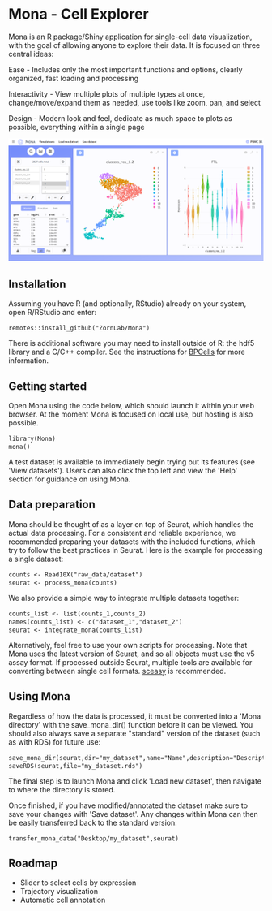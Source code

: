 # Mona - Cell Explorer

Mona is an R package/Shiny application for single-cell data visualization, with the goal of allowing anyone to explore their data. It is focused on three central ideas:


Ease - Includes only the most important functions and options, clearly organized, fast loading and processing 

Interactivity - View multiple plots of multiple types at once, change/move/expand them as needed, use tools like zoom, pan, and select

Design - Modern look and feel, dedicate as much space to plots as possible, everything within a single page


![](github/screenshot.png)


## Installation

Assuming you have R (and optionally, RStudio) already on your system, open R/RStudio and enter:

```
remotes::install_github("ZornLab/Mona")
```
There is additional software you may need to install outside of R: the hdf5 library and a C/C++ compiler. See the instructions for [BPCells](https://github.com/bnprks/BPCells) for more information.

## Getting started

Open Mona using the code below, which should launch it within your web browser. At the moment Mona is focused on local use, but hosting is also possible.

```
library(Mona)
mona()
```

A test dataset is available to immediately begin trying out its features (see 'View datasets'). Users can also click the top left and view the 'Help' section for guidance on using Mona.

## Data preparation

Mona should be thought of as a layer on top of Seurat, which handles the actual data processing. For a consistent and reliable experience, we recommended preparing your datasets with the included functions, which try to follow the best practices in Seurat. Here is the example for processing a single dataset: 

```
counts <- Read10X("raw_data/dataset")
seurat <- process_mona(counts)
```

We also provide a simple way to integrate multiple datasets together:

```
counts_list <- list(counts_1,counts_2)
names(counts_list) <- c("dataset_1","dataset_2")
seurat <- integrate_mona(counts_list)
```

Alternatively, feel free to use your own scripts for processing. Note that Mona uses the latest version of Seurat, and so all objects must use the v5 assay format. If processed outside Seurat, multiple tools are available for converting between single cell formats. [sceasy](https://github.com/cellgeni/sceasy) is recommended.

## Using Mona

Regardless of how the data is processed, it must be converted into a 'Mona directory' with the save_mona_dir() function before it can be viewed. You should also always save a separate "standard" version of the dataset (such as with RDS) for future use:

```
save_mona_dir(seurat,dir="my_dataset",name="Name",description="Description",species="human")
saveRDS(seurat,file="my_dataset.rds")
```

The final step is to launch Mona and click 'Load new dataset', then navigate to where the directory is stored. 

Once finished, if you have modified/annotated the dataset make sure to save your changes with 'Save dataset'. Any changes within Mona can then be easily transferred back to the standard version:

```
transfer_mona_data("Desktop/my_dataset",seurat)
```

## Roadmap

- Slider to select cells by expression
- Trajectory visualization 
- Automatic cell annotation

